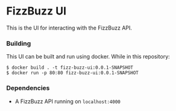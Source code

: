 # FizzBuzz UI
This is the UI for interacting with the FizzBuzz API.

### Building 
This UI can be built and run using docker. While in this repository:
```
$ docker build . -t fizz-buzz-ui:0.0.1-SNAPSHOT
$ docker run -p 80:80 fizz-buzz-ui:0.0.1-SNAPSHOT
```
### Dependencies
- A FizzBuzz API running on `localhost:4000`